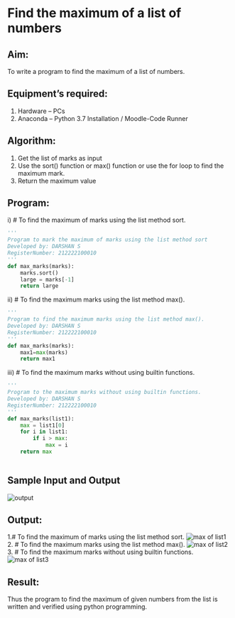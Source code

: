 # Find the maximum of a list of numbers
## Aim:
To write a program to find the maximum of a list of numbers.
## Equipment’s required:
1.	Hardware – PCs
2.	Anaconda – Python 3.7 Installation / Moodle-Code Runner
## Algorithm:
1.	Get the list of marks as input
2.	Use the sort() function or max() function or use the for loop to find the maximum mark.
3.	Return the maximum value
## Program:

i)	# To find the maximum of marks using the list method sort.
```Python
''' 
Program to mark the maximum of marks using the list method sort
Developed by: DARSHAN S
RegisterNumber: 212222100010
'''
def max_marks(marks):
    marks.sort()
    large = marks[-1]
    return large


```

ii)	# To find the maximum marks using the list method max().
```Python
''' 
Program to find the maximum marks using the list method max().
Developed by: DARSHAN S
RegisterNumber: 212222100010
'''
def max_marks(marks):
    max1=max(marks)
    return max1


```

iii) # To find the maximum marks without using builtin functions.
```Python
''' 
Program to the maximum marks without using builtin functions.
Developed by: DARSHAN S 
RegisterNumber: 212222100010
'''
def max_marks(list1):
    max = list1[0]
    for i in list1:
        if i > max:
            max = i
    return max
    


```
## Sample Input and Output
![output](./img/max_marks1.jpg) 


## Output:
1.# To find the maximum of marks using the list method sort.
![max of list1 ](https://github.com/Darshans05/FindMaximum/assets/115534676/d993120b-433c-40a8-9612-93d52b60a868)
2.	# To find the maximum marks using the list method max().
	![max of list2](https://github.com/Darshans05/FindMaximum/assets/115534676/ac6891ce-fce0-4396-8a05-87d5b137620b)
3. # To find the maximum marks without using builtin functions.
 ![max of list3](https://github.com/Darshans05/FindMaximum/assets/115534676/0142be9d-774c-4798-b25d-972c1f43d95f)



## Result:
Thus the program to find the maximum of given numbers from the list is written and verified using python programming.
